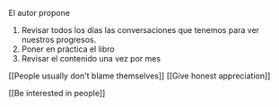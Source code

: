 El autor propone 
1. Revisar todos los días las conversaciones que tenemos para ver nuestros progresos.
2. Poner en práctica el libro
3. Revisar el contenido una vez por mes 



[[People usually don't blame themselves]]
[[Give honest appreciation]]

[[Be interested in people]]